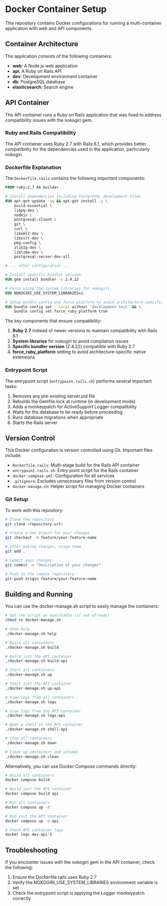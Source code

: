 # Docker Container Setup

This repository contains Docker configurations for running a multi-container application with web and API components.

## Container Architecture

The application consists of the following containers:
- **web**: A Node.js web application
- **api**: A Ruby on Rails API
- **dev**: Development environment container
- **db**: PostgreSQL database
- **elasticsearch**: Search engine

## API Container

The API container runs a Ruby on Rails application that was fixed to address compatibility issues with the nokogiri gem.

### Ruby and Rails Compatibility

The API container uses Ruby 2.7 with Rails 6.1, which provides better compatibility for the dependencies used in the application, particularly nokogiri.

### Dockerfile Explanation

The `Dockerfile.rails` contains the following important components:

```dockerfile
FROM ruby:2.7 AS builder

# Install dependencies including PostgreSQL development files
RUN apt-get update -qq && apt-get install -y \
    build-essential \
    libpq-dev \
    nodejs \
    postgresql-client \
    git \
    curl \
    libxml2-dev \
    libxslt-dev \
    pkg-config \
    zlib1g-dev \
    liblzma-dev \
    postgresql-server-dev-all

# ... other configuration ...

# Install specific bundler version
RUN gem install bundler -v 2.4.22

# Force using the system libraries for nokogiri
ENV NOKOGIRI_USE_SYSTEM_LIBRARIES=1

# Setup bundle config and force platform to avoid architecture-specific issues
RUN bundle config set --local without 'development test' && \
    bundle config set force_ruby_platform true
```

The key components that ensure compatibility:
1. **Ruby 2.7** instead of newer versions to maintain compatibility with Rails 6.1
2. **System libraries** for nokogiri to avoid compilation issues
3. **Specific bundler version** (2.4.22) compatible with Ruby 2.7
4. **force_ruby_platform** setting to avoid architecture-specific native extensions

### Entrypoint Script

The entrypoint script (`entrypoint.rails.sh`) performs several important tasks:

1. Removes any pre-existing server.pid file
2. Rebuilds the Gemfile.lock at runtime (in development mode)
3. Adds a monkeypatch for ActiveSupport Logger compatibility
4. Waits for the database to be ready before proceeding
5. Runs database migrations when appropriate
6. Starts the Rails server

## Version Control

This Docker configuration is version controlled using Git. Important files include:

- `Dockerfile.rails`: Multi-stage build for the Rails API container
- `entrypoint.rails.sh`: Entry point script for the Rails container
- `docker-compose.yml`: Configuration for all services
- `.gitignore`: Excludes unnecessary files from version control
- `docker-manage.sh`: Helper script for managing Docker containers

### Git Setup

To work with this repository:

```bash
# Clone the repository
git clone <repository-url>

# Create a new branch for your changes
git checkout -b feature/your-feature-name

# After making changes, stage them
git add .

# Commit your changes
git commit -m "Description of your changes"

# Push to the remote repository
git push origin feature/your-feature-name
```

## Building and Running

You can use the docker-manage.sh script to easily manage the containers:

```bash
# Set the script as executable (if not already)
chmod +x docker-manage.sh

# Show help
./docker-manage.sh help

# Build all containers
./docker-manage.sh build

# Build just the API container
./docker-manage.sh build-api

# Start all containers
./docker-manage.sh up

# Start just the API container
./docker-manage.sh up-api

# View logs from all containers
./docker-manage.sh logs

# View logs from the API container
./docker-manage.sh logs-api

# Open a shell in the API container
./docker-manage.sh shell-api

# Stop all containers
./docker-manage.sh down

# Clean up containers and volumes
./docker-manage.sh clean
```

Alternatively, you can use Docker Compose commands directly:

```bash
# Build all containers
docker compose build

# Build just the API container
docker compose build api

# Run all containers
docker compose up -d

# Run just the API container
docker compose up -d api

# Check API container logs
docker logs dev-api-1
```

## Troubleshooting

If you encounter issues with the nokogiri gem in the API container, check the following:

1. Ensure the Dockerfile.rails uses Ruby 2.7
2. Verify the NOKOGIRI_USE_SYSTEM_LIBRARIES environment variable is set
3. Check the entrypoint script is applying the Logger monkeypatch correctly 